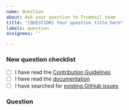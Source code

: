 ```yaml
---
name: Question
about: Ask your question to Truemail team
title: "[QUESTION] Your question title here"
labels: question
assignees: ''

---
```


<!-- Thanks for helping to make Truemail better! Before submit your question, please make sure to check the following boxes by putting an x in the [ ] (don't: [x ], [ x], do: [x]) -->

### New question checklist

- [ ] I have read the [Contribution Guidelines](https://github.com/truemail-rb/truemail-java-client/blob/master/CONTRIBUTING.md)
- [ ] I have read the [documentation](https://truemail-rb.org/truemail-java-client)
- [ ] I have searched for [existing GitHub issues](https://github.com/truemail-rb/truemail-java-client/issues)

<!-- Please use next pattern for your question title: [QUESTION] Your question title here -->

### Question

<!-- Your question context here -->
